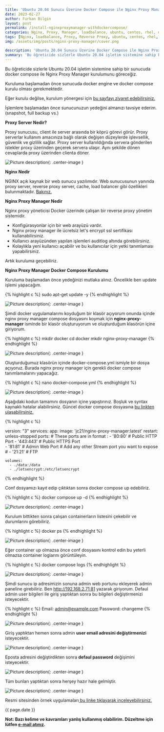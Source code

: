 ```yaml
---
title: 'Ubuntu 20.04 Sunucu Üzerine Docker Compose ile Nginx Proxy Manager Kurulumu'
date: 2023-02-27
author: Furkan Bilgin
layout: post
permalink: /install-nginxproxymanager-withdockercompose/
categories: Nginx, Proxy, Manager, loadbalance, ubuntu, centos, rhel, docker, compose
tags: [Nginx, loadbalance, Proxy, Reverse Proxy, ubuntu, centos, rhel, linux]
img: /assets/img/posts/nginx-proxy-manager/cover.png

description: 'Ubuntu 20.04 Sunucu Üzerine Docker Compose ile Nginx Proxy Manager Kurulumu / Personal Research Blog - Windows, Linux, System, Devops, Cloud'
summary: 'Bu öğreticide sizlerle Ubuntu 20.04 işletim sistemine sahip bir sunucuda docker compose ile Nginx Proxy Manager kurulumunu göreceğiz.'
---
```


Bu öğreticide sizlerle Ubuntu 20.04 işletim sistemine sahip bir sunucuda docker compose ile Nginx Proxy Manager kurulumunu göreceğiz.

Kuruluma başlamadan önce sunucuda docker engine ve docker compose kurulu olması gerekmektedir.

Eğer kurulu değilse, kurulum yönergesi için <a href="https://docs.docker.com/engine/install/ubuntu/" target="_blank"> bu sayfayı ziyaret edebilirsiniz.</a>

İşlemlere başlamadan önce sunucunuzun yedeğini almanızı tavsiye ederim. (snapshot, full backup vs.)

**Proxy Server Nedir?**

Proxy sunucusu, client ile server arasında bir köprü görevi görür. 
Proxy serverlar kullanım amacınıza bağlı olarak değişen düzeylerde işlevsellik, güvenlik ve gizlilik sağlar.
Proxy server kullanıldığında servera gönderilen istekler proxy üzerinden geçerek servera ulaşır. Aynı şekilde dönen cevaplarda proxy üzerinden clienta döner. 


![Picture description](/assets/img/posts/nginx-proxy-manager/nginc.drawio.png){: .center-image }

**Nginx Nedir**

NGINX açık kaynak bir web sunucu yazılımıdır. Web sunucusunun yanında proxy server, reverse proxy server, cache, load balancer gibi özellikleri bulunmaktadır. <a href="https://www.nginx.com/resources/glossary/nginx/" target="_blank">Bakınız.</a>

**Nginx Proxy Manager Nedir**

Nginx proxy yöneticisi Docker üzerinde çalışan bir reverse proxy yönetim sistemidir. 

+ Konfigürasyonlar için bir web arayüzü vardır.
+ Nginx proxy manager ile ücretsiz let's encrypt ssl sertifikası kullanabilirsiniz.
+ Kullanıcı arayüzünden yapılan işlemleri auditlog altında görebilirsiniz.
+ Kolaylıkla yeni kullanıcı açabilir ve bu kullanıcılar için yetki tanımlaması yapabilirsiniz.

Artık kuruluma geçebiliriz.

**Nginx Proxy Manager Docker Compose Kurulumu**

Kuruluma başlamadan önce yedeğinizi mutlaka alınız. Öncelikle ben update işlemi yapacağım.

{% highlight c %}
sudo apt-get update -y
{% endhighlight %}

![Picture description](/assets/img/posts/nginx-proxy-manager/apt-get-update.png){: .center-image }

Şimdi docker uygulamalarımı koyduğum bir klasör açıyorum onunda içinde nginx proxy manager compose dosyasını koymak için **nginx-proxy-manager** isminde bir klasör oluşturuyorum ve oluşturduğum klasörün içine giriyorum.

{% highlight c %}
mkdir docker
cd docker
mkdir nginx-proxy-manager
{% endhighlight %}

![Picture description](/assets/img/posts/nginx-proxy-manager/mkdir-nginx.png){: .center-image }

Oluşturduğumuz klasörün içinde docker-compose.yml ismiyle bir dosya açıyoruz. Burada nginx proxy manager için gerekli docker compose tanımlamalarını yapacağız.

{% highlight c %}
nano docker-compose.yml
{% endhighlight %}

![Picture description](/assets/img/posts/nginx-proxy-manager/nano-docker-compose.png){: .center-image }

Aşağıdaki kodun tamamını dosyanın içine yapıştırınız. Boşluk ve syntax kaynaklı hatalar alabilirsiniz.
Güncel docker compose dosyasına <a href="https://nginxproxymanager.com/setup/" target="_blank"> bu linkten ulaşabilirsiniz.</a>  

{% highlight c %}

version: "3"
services:
  app:
    image: 'jc21/nginx-proxy-manager:latest'
    restart: unless-stopped
    ports:
      # These ports are in format <host-port>:<container-port>
      - '80:80' # Public HTTP Port
      - '443:443' # Public HTTPS Port      
      - '81:81' # Admin Web Port
      # Add any other Stream port you want to expose
      # - '21:21' # FTP
      
    volumes:
      - ./data:/data
      - ./letsencrypt:/etc/letsencrypt

{% endhighlight %}

Conf dosyamızı kayıt edip çıktıktan sonra docker compose up edebiliriz.

{% highlight c %}
docker compose up -d
{% endhighlight %}

![Picture description](/assets/img/posts/nginx-proxy-manager/docker-compose-up.png){: .center-image }

Kurulum bittikten sonra çalışan containerların listesini çekebilir ve durumlarını görebiliriz.

{% highlight c %}
docker ps
{% endhighlight %}

![Picture description](/assets/img/posts/nginx-proxy-manager/docker-ps.png){: .center-image }

Eğer container up olmazsa önce conf dosyasını kontrol edin bu yeterli olmazsa container loglarını görüntüleyin.

{% highlight c %}
docker compose logs
{% endhighlight %}

![Picture description](/assets/img/posts/nginx-proxy-manager/logs.png){: .center-image }

Şimdi sunucu ip adresimizin sonuna admin web portunu ekleyerek admin paneline girebiliriz.
Ben http://192.168.2.71:81 yazarak giriyorum. Defaul admin user bilgileri ile giriş yaptıktan sonra bu bilgileri değiştirmenizi isteyecektir.

{% highlight c %}
Email:    admin@example.com
Password: changeme
{% endhighlight %}

![Picture description](/assets/img/posts/nginx-proxy-manager/login-1.png){: .center-image }

Giriş yaptıktan hemen sonra admin **user email adresini değiştirmenizi** isteyecektir.

![Picture description](/assets/img/posts/nginx-proxy-manager/login-2.png){: .center-image }

Eposta adresini değiştirdikten sonra **defaul password** değişimini isteyecektir.

![Picture description](/assets/img/posts/nginx-proxy-manager/login-3.png){: .center-image }

Tüm bunları yaptıktan sonra herşey hazır hale gelmiştir.

![Picture description](/assets/img/posts/nginx-proxy-manager/homepage.png){: .center-image }

Resmi sitesinden örnek uygulamaları<a href="https://nginxproxymanager.com/screenshots/" target="_blank"> bu linke tıklayarak inceleyebilirsiniz.</a>  

<time datetime="{{ page.date}}"> {{ page.date }} </time> 

**Not: Bazı kelime ve kavramları yanlış kullanmış olabilirim. Düzeltme için lütfen <a href="mailto:furkanbilgin@windowslive.com" target="_blank">e-mail atınız</a>.**